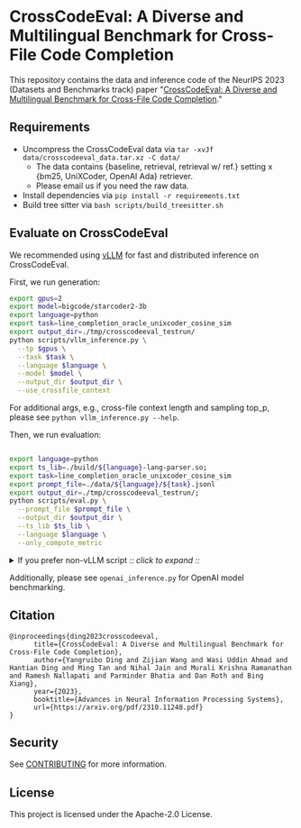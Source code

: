 # CrossCodeEval: A Diverse and Multilingual Benchmark for Cross-File Code Completion

This repository contains the data and inference code of the NeurIPS 2023  (Datasets and Benchmarks track)
paper "[CrossCodeEval: A Diverse and Multilingual Benchmark for Cross-File Code Completion](https://arxiv.org/abs/2310.11248)."

## Requirements

- Uncompress the CrossCodeEval data via `tar -xvJf data/crosscodeeval_data.tar.xz -C data/`
    - The data contains {baseline, retrieval, retrieval w/ ref.} setting x {bm25, UniXCoder, OpenAI Ada} retriever.
    - Please email us if you need the raw data.
- Install dependencies via `pip install -r requirements.txt`
- Build tree sitter via `bash scripts/build_treesitter.sh`


## Evaluate on CrossCodeEval

We recommended using [vLLM](https://github.com/vllm-project/vllm) for fast and distributed inference on CrossCodeEval. 

First, we run generation:

```bash
export gpus=2
export model=bigcode/starcoder2-3b
export language=python
export task=line_completion_oracle_unixcoder_cosine_sim
export output_dir=./tmp/crosscodeeval_testrun/
python scripts/vllm_inference.py \
  --tp $gpus \
  --task $task \
  --language $language \
  --model $model \
  --output_dir $output_dir \
  --use_crossfile_context 
```
For additional args, e.g., cross-file context length and sampling top_p, please see `python vllm_inference.py --help`.

Then, we run evaluation:
```bash

export language=python
export ts_lib=./build/${language}-lang-parser.so; 
export task=line_completion_oracle_unixcoder_cosine_sim
export prompt_file=./data/${language}/${task}.jsonl 
export output_dir=./tmp/crosscodeeval_testrun/;  
python scripts/eval.py \
  --prompt_file $prompt_file \
  --output_dir $output_dir \
  --ts_lib $ts_lib \
  --language $language \
  --only_compute_metric
```



<details><summary> If you prefer non-vLLM script <i>:: click to expand ::</i></summary>
<div>

First, configure `accelerate` via `accelerate config` if you haven't. A reference configuration is available at `cceval_config.yaml`

The following command demonstrates how to run greedy eval using codegen-350M on python with cross-file context.

```bash
export model_type=codelm_cfc # or codelm for no cross-file context eval
export model_name=Salesforce/codegen-350M-mono
export language=python
export ts_lib=./build/${language}-lang-parser.so
export dtype=bf16 # or fp16
export prompt_file=./data/crosscodeeval_data/${language}/line_completion_rg1_bm25.jsonl # or other options in the dir, which corresponds to different retrieval methods and/or retrieval settings
export max_seq_length=2048
export cfc_seq_length=512 
export batch_size=16 # reduce for larger models
export output_dir=./tmp/crosscodeeval_testrun/

accelerate launch eval.py \
        --model_type $model_type \
        --model_name_or_path $model_name \
        --cfc_seq_length $cfc_seq_length \
        --prompt_file $prompt_file \
        --gen_length 50 \
        --max_seq_length $max_seq_length \
        --batch_size $batch_size \
        --output_dir $output_dir \
        --dtype $dtype \
        --num_return_sequences 1 \
        --overwrite_cache True \
        --ts_lib $ts_lib \
        --language $language
```

You may run sampling via the following (additional) args:

```bash
        --do_sample \
        --top_p 0.95 \
        --temperature 0.2 \
        --num_return_sequences 5 \
```


</div>
</details>




Additionally, please see `openai_inference.py` for OpenAI model benchmarking.

## Citation

```
@inproceedings{ding2023crosscodeeval,
      title={CrossCodeEval: A Diverse and Multilingual Benchmark for Cross-File Code Completion}, 
      author={Yangruibo Ding and Zijian Wang and Wasi Uddin Ahmad and Hantian Ding and Ming Tan and Nihal Jain and Murali Krishna Ramanathan and Ramesh Nallapati and Parminder Bhatia and Dan Roth and Bing Xiang},
      year={2023},
      booktitle={Advances in Neural Information Processing Systems},
      url={https://arxiv.org/pdf/2310.11248.pdf}
}
```

## Security

See [CONTRIBUTING](CONTRIBUTING.md#security-issue-notifications) for more information.

## License

This project is licensed under the Apache-2.0 License.
